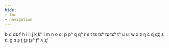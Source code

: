 ```yaml
---
hide:
- toc
- navigation
---
```

b
d
dʑ
f
h
i
iː
j
k
kʰ
l
m
n
o
oː
p
pʰ
q
qʰ
r
s
t
ts
tsʰ
tɕ
tɕʰ
tʰ
u
uː
w
x
z
ŋ
ɕ
ɖ
ɖʐ
ɛ
ɛː
ɡ
ɢ
ʂ
ʈ
ʈʂ
ʈʂʰ
ʈʰ
ʌ
ʐʲ
